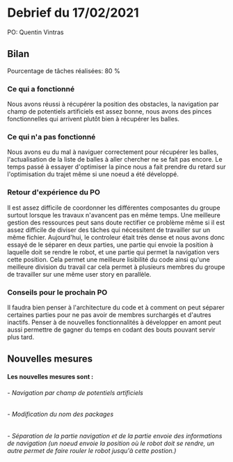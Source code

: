 # Debrief du 17/02/2021

PO: Quentin Vintras


## Bilan

Pourcentage de tâches réalisées: 80 %

### Ce qui a fonctionné

Nous avons réussi à récupérer la position des obstacles, la navigation par champ de potentiels artificiels est assez bonne, nous avons des pinces fonctionnelles qui arrivent plutôt bien à récupérer les balles. 


### Ce qui n'a pas fonctionné

Nous avons eu du mal à naviguer correctement pour récupérer les balles, l'actualisation de la liste de balles à aller chercher ne se fait pas encore. Le temps passé à essayer d'optimiser la pince nous a fait prendre du retard sur l'optimisation du trajet même si une noeud a été développé.


### Retour d'expérience du PO

Il est assez difficile de coordonner les différentes composantes du groupe surtout lorsque les travaux n'avancent pas en même temps. Une meilleure gestion des ressources peut sans doute rectifier ce problème même si il est assez difficile de diviser des tâches qui nécessitent de travailler sur un même fichier. Aujourd'hui, le controleur était très dense et nous avons donc essayé de le séparer en deux parties, une partie qui envoie la position à laquelle doit se rendre le robot, et une partie qui permet la navigation vers cette position. Cela permet une meilleure lisibilité du code ainsi qu'une meilleure division du travail car cela permet à plusieurs membres du groupe de travailler sur une même user story en parallèle.


### Conseils pour le prochain PO

Il faudra bien penser à l'architecture du code et à comment on peut séparer certaines parties pour ne pas avoir de membres surchargés et d'autres inactifs. Penser à de nouvelles fonctionnalités à développer en amont peut aussi permettre de gagner du temps en codant des bouts pouvant servir plus tard.



## Nouvelles mesures

#### Les nouvelles mesures sont :
###### - Navigation par champ de potentiels artificiels
###### - Modification du nom des packages
###### - Séparation de la partie navigation et de la partie envoie des informations de navigation (un noeud envoie la position où le robot doit se rendre, un autre permet de faire rouler le robot jusqu'à cette postion.)
